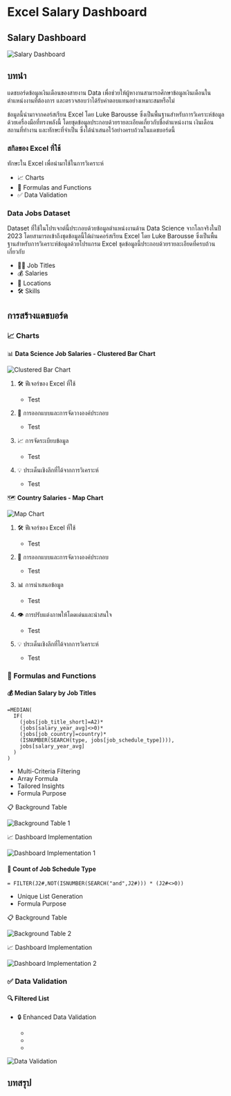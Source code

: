 # Excel Salary Dashboard

## Salary Dashboard

![Salary Dashboard](./assets/Salary-Dashboard.gif)

## บทนำ
แดชบอร์ดข้อมูลเงินเดือนของสายงาน Data เพื่อช่วยให้ผู้หางานสามารถศึกษาข้อมูลเงินเดือนในตำแหน่งงานที่ต้องการ และตรวจสอบว่าได้รับค่าตอบแทนอย่างเหมาะสมหรือไม่

ข้อมูลนี้นำมาจากคอร์สเรียน Excel โดย Luke Barousse ซึ่งเป็นพื้นฐานสำหรับการวิเคราะห์ข้อมูลด้วยเครื่องมือที่ทรงพลังนี้ โดยชุดข้อมูลประกอบด้วยรายละเอียดเกี่ยวกับชื่อตำแหน่งงาน เงินเดือน สถานที่ทำงาน และทักษะที่จำเป็น ซึ่งได้นำเสนอไว้อย่างครบถ้วนในแดชบอร์ดนี้

### สกิลของ Excel ที่ใช้

ทักษะใน Excel เพื่อนำมาใช้ในการวิเคราะห์

- 📈 Charts
- 🧮 Formulas and Functions
- ✅ Data Validation

### Data Jobs Dataset

Dataset ที่ใช้ในโปรเจกต์นี้ประกอบด้วยข้อมูลตำแหน่งงานด้าน Data Science จากโลกจริงในปี 2023 โดยสามารถเข้าถึงชุดข้อมูลนี้ได้ผ่านคอร์สเรียน Excel โดย Luke Barousse ซึ่งเป็นพื้นฐานสำหรับการวิเคราะห์ข้อมูลด้วยโปรแกรม Excel ชุดข้อมูลนี้ประกอบด้วยรายละเอียดที่ครบถ้วนเกี่ยวกับ

- 👨‍💼 Job Titles
- 💰 Salaries
- 📌 Locations
- 🛠️ Skills

## การสร้างแดชบอร์ด

### **📈 Charts**

📊 **Data Science Job Salaries - Clustered Bar Chart**

![Clustered Bar Chart](./assets/Clustered-Bar-Chart.png)

1. 🛠️ ฟีเจอร์ของ Excel ที่ใช้
    - Test

2. 🎨 การออกแบบและการจัดวางองค์ประกอบ
    - Test

3. 📈 การจัดระเบียบข้อมูล
    - Test

4. 💡 ประเด็นเชิงลึกที่ได้จากการวิเคราะห์
    - Test

🗺️ **Country Salaries - Map Chart**

![Map Chart](./assets/Map-Chart.png)

1. 🛠️ ฟีเจอร์ของ Excel ที่ใช้
    - Test

2. 🎨 การออกแบบและการจัดวางองค์ประกอบ
    - Test

3. 📊 การนำเสนอข้อมูล
    - Test

4. 👁️ การปรับแต่งภาพให้โดดเด่นและน่าสนใจ
    - Test

5. 💡 ประเด็นเชิงลึกที่ได้จากการวิเคราะห์
    - Test

### **🧮 Formulas and Functions**

#### 💰 Median Salary by Job Titles

```
=MEDIAN(
  IF(
    (jobs[job_title_short]=A2)*
    (jobs[salary_year_avg]<>0)*
    (jobs[job_country]=country)*
    (ISNUMBER(SEARCH(type, jobs[job_schedule_type]))),
    jobs[salary_year_avg]
  )
)
```

- Multi-Criteria Filtering
- Array Formula
- Tailored Insights
- Formula Purpose

📋 Background Table

![Background Table 1](./assets/BackgroudTable1.png)

📈 Dashboard Implementation

![Dashboard Implementation 1](./assets/Dashboard-Implementation1.png)

#### 📆 Count of Job Schedule Type
```
= FILTER(J2#,NOT(ISNUMBER(SEARCH("and",J2#))) * (J2#<>0))
```
-  Unique List Generation
- Formula Purpose

📋 Background Table

![Background Table 2](./assets/BackgroudTable2.png)

📈 Dashboard Implementation

![Dashboard Implementation 2](./assets/Dashboard-Implementation2.png)

### **✅ Data Validation**

#### **🔍 Filtered List**
- 🔒 Enhanced Data Validation

    -
    -
    -

![Data Validation](./assets/Enhanced-Data-Validation.gif)

## บทสรุป

